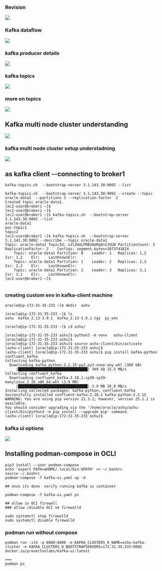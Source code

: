### Revision 

<img src="rev1.png">

### Kafka dataflow 

<img src="rev2.png">

### kafka producer details 

<img src="rev3.png">

### kafka topics 

<img src="rev4.png">

### more on topics 

<img src="rev5.png">

## Kafka multi node cluster understanding 

<img src="cls1.png">

### kafka multi node cluster setup understadning

<img src="cls2.png">

## as kafka client --connecting to broker1

```
kafka-topics.sh  --bootstrap-server 3.1.143.30:9092 --list

kafka-topics.sh  --bootstrap-server 3.1.143.30:9092 --create --topic   oracle-data1  --partitions 3 --replication-factor  2
Created topic oracle-data1.
[ec2-user@broker1 ~]$ 
[ec2-user@broker1 ~]$ 
[ec2-user@broker1 ~]$ kafka-topics.sh  --bootstrap-server 3.1.143.30:9092 --list
oracle-data1
poc-topic1
topic2
[ec2-user@broker1 ~]$ kafka-topics.sh  --bootstrap-server 3.1.143.30:9092 --describe --topic oracle-data1 
Topic: oracle-data1	TopicId: u3lZmULPRB2AmRq6nIJUUQ	PartitionCount: 3	ReplicationFactor: 2	Configs: segment.bytes=1073741824
	Topic: oracle-data1	Partition: 0	Leader: 1	Replicas: 1,2	Isr: 1,2	Elr: 	LastKnownElr: 
	Topic: oracle-data1	Partition: 1	Leader: 2	Replicas: 2,3	Isr: 2,3	Elr: 	LastKnownElr: 
	Topic: oracle-data1	Partition: 2	Leader: 3	Replicas: 3,1	Isr: 3,1	Elr: 	LastKnownElr: 
[ec2-user@broker1 ~]$ 


```

### creating custom env in kafka-client machine 

```
oracle@ip-172-31-35-233 ~]$ mkdir  ashu

[oracle@ip-172-31-35-233 ~]$ ls
ashu  kafka_2.13-3.9.1  kafka_2.13-3.9.1.tgz  py_env

[oracle@ip-172-31-35-233 ~]$ cd ashu/

[oracle@ip-172-31-35-233 ashu]$ python3 -m venv   ashu-client 
[oracle@ip-172-31-35-233 ashu]$ 
[oracle@ip-172-31-35-233 ashu]$ source ashu-client/bin/activate
(ashu-client) [oracle@ip-172-31-35-233 ashu]$ 
(ashu-client) [oracle@ip-172-31-35-233 ashu]$ pip install kafka-python confluent_kafka 
Collecting kafka-python
  Downloading kafka_python-2.2.15-py2.py3-none-any.whl (309 kB)
     |████████████████████████████████| 309 kB 15.5 MB/s            
Collecting confluent_kafka
  Downloading confluent_kafka-2.10.1-cp39-cp39-manylinux_2_28_x86_64.whl (3.9 MB)
     |████████████████████████████████| 3.9 MB 26.8 MB/s            
Installing collected packages: kafka-python, confluent-kafka
Successfully installed confluent-kafka-2.10.1 kafka-python-2.2.15
WARNING: You are using pip version 21.3.1; however, version 25.1.1 is available.
You should consider upgrading via the '/home/oracle/ashu/ashu-client/bin/python3 -m pip install --upgrade pip' command.
(ashu-client) [oracle@ip-172-31-35-233 ashu]$ 

```

### kafka ui options 

<img src="ui1.png">

## Installing podman-compose in OCLI 

```
pip3 install --user podman-compose
echo 'export PATH=$HOME/.local/bin:$PATH' >> ~/.bashrc
source ~/.bashrc
podman-compose -f kafka-ui.yaml up -d

## once its done  verify running kafka ui container 

podman-compose -f kafka-ui.yaml ps 

## allow in OCI firewall 
### allow /disable OCI vm firewalld 

sudo systemctl stop firewalld
sudo systemctl disable firewalld
```

### podman run without compose 

```
podman run -itd -p 8080:8080 -e KAFKA_CLUSTERS_0_NAME=ashu-kafka-cluster -e KAFKA_CLUSTERS_0_BOOTSTRAPSERVERS=172.31.35.233:9092  docker.io/provectuslabs/kafka-ui:latest

=== 
podman ps 
```